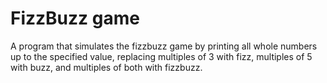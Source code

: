 # FizzBuzz game

A program that simulates the fizzbuzz game by printing
all whole numbers up to the specified value, replacing
multiples of 3 with fizz, multiples of 5 with buzz, 
and multiples of both with fizzbuzz.